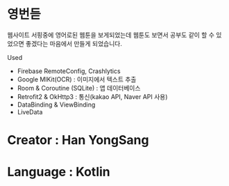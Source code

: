 # 영번듣

웹사이트 서핑중에 영어로된 웹툰을 보게되었는데
웹툰도 보면서 공부도 같이 할 수 있었으면 좋겠다는 마음에서 만들게 되었습니다.

Used
- Firebase RemoteConfig, Crashlytics
- Google MlKit(OCR) : 이미지에서 텍스트 추출
- Room & Coroutine (SQLite) : 앱 데이터베이스
- Retrofit2 & OkHttp3 : 통신(kakao API, Naver API 사용)
- DataBinding & ViewBinding
- LiveData

# Creator : Han YongSang
# Language : Kotlin
